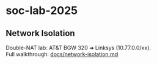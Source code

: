 # soc-lab-2025  
## Network Isolation

Double-NAT lab: AT&T BGW 320 ➜ Linksys (10.77.0.0/xx).  
Full walkthrough: [docs/network-isolation.md](docs/network-isolation.md)

